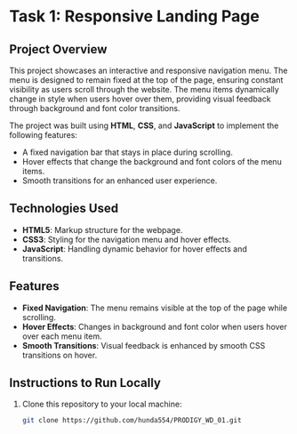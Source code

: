 # Task 1: Responsive Landing Page

## Project Overview
This project showcases an interactive and responsive navigation menu. The menu is designed to remain fixed at the top of the page, ensuring constant visibility as users scroll through the website. The menu items dynamically change in style when users hover over them, providing visual feedback through background and font color transitions.

The project was built using **HTML**, **CSS**, and **JavaScript** to implement the following features:

- A fixed navigation bar that stays in place during scrolling.
- Hover effects that change the background and font colors of the menu items.
- Smooth transitions for an enhanced user experience.

## Technologies Used
- **HTML5**: Markup structure for the webpage.
- **CSS3**: Styling for the navigation menu and hover effects.
- **JavaScript**: Handling dynamic behavior for hover effects and transitions.

## Features
- **Fixed Navigation**: The menu remains visible at the top of the page while scrolling.
- **Hover Effects**: Changes in background and font color when users hover over each menu item.
- **Smooth Transitions**: Visual feedback is enhanced by smooth CSS transitions on hover.
  
## Instructions to Run Locally
1. Clone this repository to your local machine:
   ```bash
   git clone https://github.com/hunda554/PRODIGY_WD_01.git
